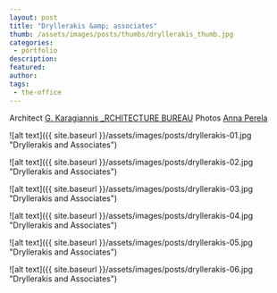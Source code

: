 ```yaml
---
layout: post
title: "Dryllerakis &amp; associates"
thumb: /assets/images/posts/thumbs/dryllerakis_thumb.jpg
categories:
 - portfolio
description:
featured:
author: 
tags:
 - the-office
---
```


<p class="credits">
    <span class="title">Architect</span>
        <span class="contributor"><a href="https://www.architecturebureau.gr">G. Karagiannis _RCHITECTURE BUREAU</a></span>
    <span class="title">Photos</span>
        <span class="contributor"><a href="https://www.facebook.com/esceden">Anna Perela</a></span>
</p>

![alt text]({{ site.baseurl }}/assets/images/posts/dryllerakis-01.jpg "Dryllerakis and Associates")

![alt text]({{ site.baseurl }}/assets/images/posts/dryllerakis-02.jpg "Dryllerakis and Associates")

![alt text]({{ site.baseurl }}/assets/images/posts/dryllerakis-03.jpg "Dryllerakis and Associates")

![alt text]({{ site.baseurl }}/assets/images/posts/dryllerakis-04.jpg "Dryllerakis and Associates")

![alt text]({{ site.baseurl }}/assets/images/posts/dryllerakis-05.jpg "Dryllerakis and Associates")

![alt text]({{ site.baseurl }}/assets/images/posts/dryllerakis-06.jpg "Dryllerakis and Associates")